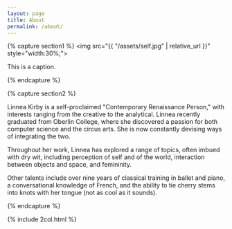 ```yaml
---
layout: page
title: About
permalink: /about/
---
```


{% capture section1 %}
<img src="{{ "/assets/self.jpg" | relative_url }}" style="width:30%;">
<p>This is a caption.</p>
{% endcapture %}

{% capture section2 %}
<p>Linnea Kirby is a self-proclaimed "Contemporary Renaissance Person," with interests ranging from the creative to the analytical. Linnea recently graduated from Oberlin College, where she discovered a passion for both computer science and the circus arts. She is now constantly devising ways of integrating the two.</p>

<p>Throughout her work, Linnea has explored a range of topics, often imbued with dry wit, including perception of self and of the world, interaction between objects and space, and femininity.</p>

<p>Other talents include over nine years of classical training in ballet and piano, a conversational knowledge of French, and the ability to tie cherry stems into knots with her tongue (not as cool as it sounds).</p>
{% endcapture %}

{% include 2col.html %}
